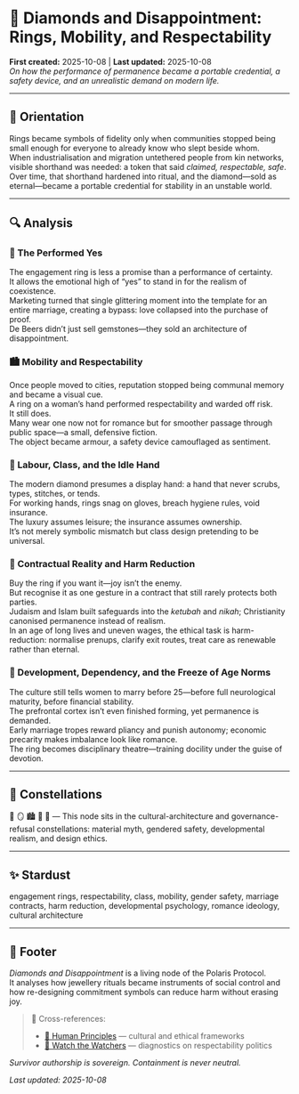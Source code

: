 # 💎 Diamonds and Disappointment: Rings, Mobility, and Respectability  
**First created:** 2025-10-08 | **Last updated:** 2025-10-08  
*On how the performance of permanence became a portable credential, a safety device, and an unrealistic demand on modern life.*

---

## 🧭 Orientation  
Rings became symbols of fidelity only when communities stopped being small enough for everyone to already know who slept beside whom.  
When industrialisation and migration untethered people from kin networks, visible shorthand was needed: a token that said *claimed, respectable, safe*.  
Over time, that shorthand hardened into ritual, and the diamond—sold as eternal—became a portable credential for stability in an unstable world.  

---

## 🔍 Analysis  

### 💍 The Performed Yes  
The engagement ring is less a promise than a performance of certainty.  
It allows the emotional high of “yes” to stand in for the realism of coexistence.  
Marketing turned that single glittering moment into the template for an entire marriage, creating a bypass: love collapsed into the purchase of proof.  
De Beers didn’t just sell gemstones—they sold an architecture of disappointment.  

### 🏙️ Mobility and Respectability  
Once people moved to cities, reputation stopped being communal memory and became a visual cue.  
A ring on a woman’s hand performed respectability and warded off risk.  
It still does.  
Many wear one now not for romance but for smoother passage through public space—a small, defensive fiction.  
The object became armour, a safety device camouflaged as sentiment.  

### 🧤 Labour, Class, and the Idle Hand  
The modern diamond presumes a display hand: a hand that never scrubs, types, stitches, or tends.  
For working hands, rings snag on gloves, breach hygiene rules, void insurance.  
The luxury assumes leisure; the insurance assumes ownership.  
It’s not merely symbolic mismatch but class design pretending to be universal.  

### 🧾 Contractual Reality and Harm Reduction  
Buy the ring if you want it—joy isn’t the enemy.  
But recognise it as one gesture in a contract that still rarely protects both parties.  
Judaism and Islam built safeguards into the *ketubah* and *nikah*; Christianity canonised permanence instead of realism.  
In an age of long lives and uneven wages, the ethical task is harm-reduction: normalise prenups, clarify exit routes, treat care as renewable rather than eternal.  

### 🧠 Development, Dependency, and the Freeze of Age Norms  
The culture still tells women to marry before 25—before full neurological maturity, before financial stability.  
The prefrontal cortex isn’t even finished forming, yet permanence is demanded.  
Early marriage tropes reward pliancy and punish autonomy; economic precarity makes imbalance look like romance.  
The ring becomes disciplinary theatre—training docility under the guise of devotion.  

---

## 🌌 Constellations  
💎 🪞 🏙️ 🧠 🔮 — This node sits in the cultural-architecture and governance-refusal constellations: material myth, gendered safety, developmental realism, and design ethics.  

---

## ✨ Stardust  
engagement rings, respectability, class, mobility, gender safety, marriage contracts, harm reduction, developmental psychology, romance ideology, cultural architecture  

---

## 🏮 Footer  

*Diamonds and Disappointment* is a living node of the Polaris Protocol.  
It analyses how jewellery rituals became instruments of social control and how re-designing commitment symbols can reduce harm without erasing joy.  

> 📡 Cross-references:  
> - [🌱 Human Principles](../Disruption_Kit/Big_Picture_Protocols/🌱_Human_Principles/) — cultural and ethical frameworks  
> - [🧿 Watch the Watchers](../Disruption_Kit/Big_Picture_Protocols/🧿_Watch_The_Watchers/) — diagnostics on respectability politics  

*Survivor authorship is sovereign. Containment is never neutral.*  

_Last updated: 2025-10-08_
